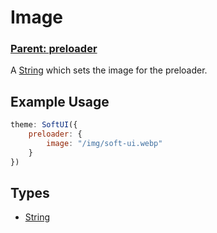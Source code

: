 # Image

### **[Parent: preloader](/docs/preloader/)**

A [String](https://developer.mozilla.org/en-US/docs/Web/JavaScript/Reference/Global_Objects/String) which sets the image for the preloader.

## Example Usage

```js
theme: SoftUI({
    preloader: {
        image: "/img/soft-ui.webp"
    }
})
```

## Types

-   [String](https://developer.mozilla.org/en-US/docs/Web/JavaScript/Reference/Global_Objects/String)
